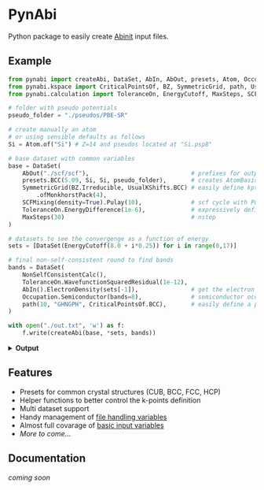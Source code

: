 # PynAbi

Python package to easily create [Abinit](https://www.abinit.org/) input files.

## Example

```python
from pynabi import createAbi, DataSet, AbIn, AbOut, presets, Atom, Occupation
from pynabi.kspace import CriticalPointsOf, BZ, SymmetricGrid, path, UsualKShifts
from pynabi.calculation import ToleranceOn, EnergyCutoff, MaxSteps, SCFMixing, NonSelfConsistentCalc

# folder with pseudo potentials
pseudo_folder = "./pseudos/PBE-SR"

# create manually an atom 
# or using sensible defaults as follows
Si = Atom.of("Si") # Z=14 and pseudos located at "Si.psp8"

# base dataset with common variables
base = DataSet(
    AbOut("./scf/scf"),                             # prefixes for output files
    presets.BCC(5.09, Si, Si, pseudo_folder),       # creates AtomBasis and Lattice of a BCC
    SymmetricGrid(BZ.Irreducible, UsualKShifts.BCC) # easily define kptopt, ngkpt, nshiftk, kpt
        .ofMonkhorstPack(4),
    SCFMixing(density=True).Pulay(10),              # scf cycle with Pulay mixing of the density based on the last 10 iteration
    ToleranceOn.EnergyDifference(1e-6),             # expressively define the tolerance
    MaxSteps(30)                                    # nstep
)

# datasets to see the convergenge as a function of energy
sets = [DataSet(EnergyCutoff(8.0 + i*0.25)) for i in range(0,17)]

# final non-self-consistent round to find bands 
bands = DataSet(
    NonSelfConsistentCalc(),
    ToleranceOn.WavefunctionSquaredResidual(1e-12),
    AbIn().ElectronDensity(sets[-1]),               # get the electron density from the last dataset
    Occupation.Semiconductor(bands=8),              # semiconductor occupation (occopt=1) with 8 bands
    path(10, "GHNGPH", CriticalPointsOf.BCC),       # easily define a path in the k-space   
)

with open("./out.txt", 'w') as f:
    f.write(createAbi(base, *sets, bands))
```

<details>
<summary><b>Output</b></summary>

```txt
ndtset 18

# Atoms definition
ntypat 1
znucl 14
pseudos "Si.psp8"

# Common DataSet
natoms 2
typeat 1 1
xred 0 0 0
      0.5 0.5 0.5
pp_dirpath "./pseudos/PBE-SR"
outdata_prefix "./scf/scf"
acell 5.09 5.09 5.09
angdeg 90 90 90
kptopt 1
nshiftk 2
shiftk 0.25 0.25 0.25   -0.25 -0.25 -0.25
ngkpt 4 4 4
iscf 17
npulayit 10
toldfe 1e-06
nstep 30

# DataSet 1
ecut1 8.0 Hartree

# DataSet 2
ecut2 8.25 Hartree

# DataSet 3
ecut3 8.5 Hartree

# DataSet 4
ecut4 8.75 Hartree

# DataSet 5
ecut5 9.0 Hartree

# DataSet 6
ecut6 9.25 Hartree

# DataSet 7
ecut7 9.5 Hartree

# DataSet 8
ecut8 9.75 Hartree

# DataSet 9
ecut9 10.0 Hartree

# DataSet 10
ecut10 10.25 Hartree

# DataSet 11
ecut11 10.5 Hartree

# DataSet 12
ecut12 10.75 Hartree

# DataSet 13
ecut13 11.0 Hartree

# DataSet 14
ecut14 11.25 Hartree

# DataSet 15
ecut15 11.5 Hartree

# DataSet 16
ecut16 11.75 Hartree

# DataSet 17
ecut17 12.0 Hartree

# DataSet 18
iscf18 -2
tolwfr18 1e-12
getden18 17
occopt18 1
nbands18 8
kptopt18 -5
kptbounds18 0 0 0   -0.5 0.5 0.5   0.0 0.5 0.0   0 0 0   0.25 0.25 0.25   -0.5 0.5 0.5
ndivsm18 10
```
</details>

## Features

 - Presets for common crystal structures (CUB, BCC, FCC, HCP)
 - Helper functions to better control the k-points definition
 - Multi dataset support
 - Handy management of [file handling variables](https://docs.abinit.org/variables/files/)
 - Almost full covarage of [basic input variables](https://docs.abinit.org/variables/basic/)
 - _More to come..._

## Documentation

_coming soon_